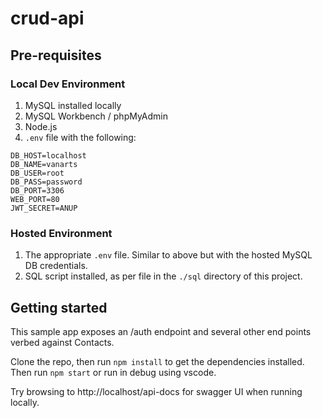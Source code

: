 # crud-api

## Pre-requisites

### Local Dev Environment
1. MySQL installed locally
1. MySQL Workbench / phpMyAdmin
1. Node.js
1. `.env` file with the following:
```
DB_HOST=localhost
DB_NAME=vanarts
DB_USER=root
DB_PASS=password
DB_PORT=3306
WEB_PORT=80
JWT_SECRET=ANUP
```

### Hosted Environment

1. The appropriate `.env` file. Similar to above but with the hosted MySQL DB credentials.
1. SQL script installed, as per file in the `./sql` directory of this project.

## Getting started

This sample app exposes an /auth endpoint and several other end points verbed against Contacts. 

Clone the repo, then run `npm install` to get the dependencies installed. Then run `npm start` or run in debug using vscode.

Try browsing to http://localhost/api-docs for swagger UI when running locally.

